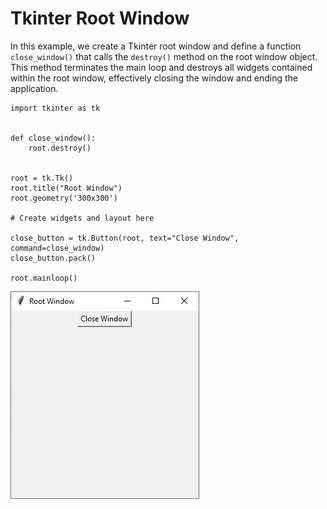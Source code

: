 # Tkinter Root Window

In this example, we create a Tkinter root window and define a function `close_window()` that calls the `destroy()` method on the root window object. This method terminates the main loop and destroys all widgets contained within the root window, effectively closing the window and ending the application.

```
import tkinter as tk


def close_window():
    root.destroy()


root = tk.Tk()
root.title("Root Window")
root.geometry('300x300')

# Create widgets and layout here

close_button = tk.Button(root, text="Close Window", command=close_window)
close_button.pack()

root.mainloop()
```

![Image](1.PNG)